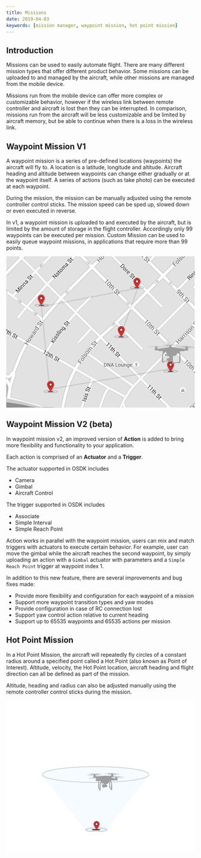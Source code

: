 ```yaml
---
title: Missions
date: 2019-04-03
keywords: [mission manager, waypoint mission, hot point mission]
---
```


## Introduction

Missions can be used to easily automate flight. There are many different mission types that offer different product behavior. Some missions can be uploaded to and managed by the aircraft, while other missions are managed from the mobile device.

Missions run from the mobile device can offer more complex or customizable behavior, however if the wireless link between remote controller and aircraft is lost then they can be interrupted. In comparison, missions run from the aircraft will be less customizable and be limited by aircraft memory, but be able to continue when there is a loss in the wireless link.

## Waypoint Mission V1

A waypoint mission is a series of pre-defined locations (waypoints) the aircraft will fly to. A location is a latitude, longitude and altitude. Aircraft heading and altitude between waypoints can change either gradually or at the waypoint itself. A series of actions (such as take photo) can be executed at each waypoint.

During the mission, the mission can be manually adjusted using the remote controller control sticks. The mission speed can be sped up, slowed down or even executed in reverse. 

In v1, a waypoint mission is uploaded to and executed by the aircraft, but is limited by the amount of storage in the flight controller. Accordingly only 99 waypoints can be executed per mission. Custom Mission can be used to easily queue waypoint missions, in applications that require more than 99 points.

![](../../images/waypoints.gif)

## Waypoint Mission V2 (beta)

In waypoint mission v2, an improved version of **Action** is added to bring more flexibility and functionality to your application.

Each action is comprised of an **Actuator** and a **Trigger**. 

The actuator supported in OSDK includes

- Camera
- Gimbal
- Aircraft Control

The trigger supported in OSDK includes

- Associate
- Simple Interval
- Simple Reach Point

Action works in parallel with the waypoint mission, users can mix and match triggers with actuators to execute certain behavior.
For example, user can move the gimbal while the aircraft reaches the second waypoint,
by simply uploading an action with a `Gimbal` actuator with parameters and a `Simple Reach Point` trigger at waypoint index 1.

In addition to this new feature, there are several improvements and bug fixes made:

- Provide more flexibility and configuration for each waypoint of a mission
- Support more waypoint transition types and yaw modes
- Provide configuration in case of RC connection lost
- Support yaw control action relative to current heading
- Support up to 65535 waypoints and 65535 actions per mission

## Hot Point Mission

In a Hot Point Mission, the aircraft will repeatedly fly circles of a constant radius around a specified point called a Hot Point (also known as Point of Interest). Altitude, velocity, the Hot Point location, aircraft heading and flight direction can all be defined as part of the mission.

Altitude, heading and radius can also be adjusted manually using the remote controller control sticks during the mission.

![](../../images/hotPoint.gif)

